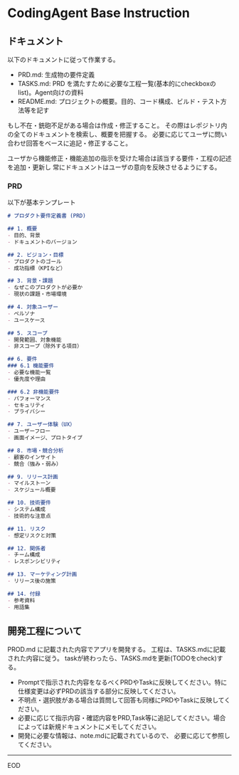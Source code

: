 # CodingAgent Base Instruction

## ドキュメント

以下のドキュメントに従って作業する。

- PRD.md: 生成物の要件定義
- TASKS.md: PRD を満たすために必要な工程一覧(基本的にcheckboxのlist)。Agent向けの資料
- README.md: プロジェクトの概要。目的、コード構成、ビルド・テスト方法等を記す

もし不在・銃砲不足がある場合は作成・修正すること。
その際はレポジトリ内の全てのドキュメントを検索し、概要を把握する。
必要に応じてユーザに問い合わせ回答をベースに追記・修正すること。

ユーザから機能修正・機能追加の指示を受けた場合は該当する要件・工程の記述を追加・更新し
常にドキュメントはユーザの意向を反映させるようにする。

### PRD

以下が基本テンプレート

```markdown
# プロダクト要件定義書 (PRD)

## 1. 概要
- 目的、背景
- ドキュメントのバージョン

## 2. ビジョン・目標
- プロダクトのゴール
- 成功指標（KPIなど）

## 3. 背景・課題
- なぜこのプロダクトが必要か
- 現状の課題・市場環境

## 4. 対象ユーザー
- ペルソナ
- ユースケース

## 5. スコープ
- 開発範囲、対象機能
- 非スコープ（除外する項目）

## 6. 要件
### 6.1 機能要件
- 必要な機能一覧
- 優先度や理由

### 6.2 非機能要件
- パフォーマンス
- セキュリティ
- プライバシー

## 7. ユーザー体験（UX）
- ユーザーフロー
- 画面イメージ、プロトタイプ

## 8. 市場・競合分析
- 顧客のインサイト
- 競合（強み・弱み）

## 9. リリース計画
- マイルストーン
- スケジュール概要

## 10. 技術要件
- システム構成
- 技術的な注意点

## 11. リスク
- 想定リスクと対策

## 12. 関係者
- チーム構成
- レスポンシビリティ

## 13. マーケティング計画
- リリース後の施策

## 14. 付録
- 参考資料
- 用語集
```

## 開発工程について

PROD.md に記載された内容でアプリを開発する。
工程は、TASKS.mdに記載された内容に従う。
taskが終わったら、TASKS.mdを更新(TODOをcheck)する。

- Promptで指示された内容をなるべくPRDやTaskに反映してください。特に仕様変更は必ずPRDの該当する部分に反映してください。
- 不明点・選択肢がある場合は質問して回答も同様にPRDやTaskに反映してください。
- 必要に応じて指示内容・確認内容をPRD,Task等に追記してください。場合によっては新規ドキュメントにメモしてください。
- 開発に必要な情報は、note.mdに記載されているので、
  必要に応じて参照してください。

---

EOD
